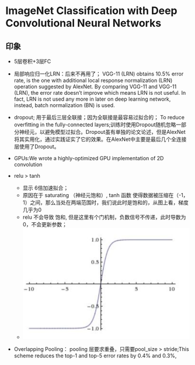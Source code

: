 # ImageNet Classification with Deep Convolutional Neural Networks

## 印象
- 5层卷积+3层FC
- 局部响应归一化LRN：后来不再用了； VGG-11 (LRN) obtains 10.5% error rate, is the one with additional local response normalization (LRN) operation suggested by AlexNet. By comparing VGG-11 and VGG-11 (LRN), the error rate doesn’t improve which means LRN is not useful. In fact, LRN is not used any more in later on deep learning network, instead, batch normalization (BN) is used.

- dropout; 用于最后三层全联接；因为全联接是最容易过拟合的； To reduce overfitting in the fully-connected layers;训练时使用Dropout随机忽略一部分神经元，以避免模型过拟合。Dropout虽有单独的论文论述，但是AlexNet将其实用化，通过实践证实了它的效果。在AlexNet中主要是最后几个全连接层使用了Dropout。

- GPUs:We wrote a highly-optimized GPU implementation of 2D convolution
- relu > tanh
    - 显示 6倍加速拟合；
    - 原因在于 saturating （神经元饱和）, tanh 函数 使得数据被压缩在（-1，1）之间，那么当处在两端范围时，我们说此时是饱和的，从图上看，梯度几乎为0
    - relu 不会导致 饱和, 但是这里有个门机制，负数信号不传递，此时导数为0，不会更新参数；
    - ![alex_1](../pics/alex_1.png)
  

- Overlapping Pooling： pooling 层要求重叠，只需要pool_size > stride;This scheme reduces the top-1 and top-5 error rates by 0.4% and 0.3%,